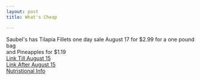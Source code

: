 ```yaml
---
layout: post
title: What's Cheap

---
```


Saubel's has Tilapia Fillets one day sale August 17 for $2.99 for a one pound bag  
and Pineapples for $1.19  
[Link Till August 15](https://www.saubelsmarkets.com/weekly-ad/?prev=true)  
[Link After August 15](https://www.saubelsmarkets.com/weekly-ad/)  
[Nutristional Info](http://www.seabest.com/images/uploads/nutrition/tilapia-fillets-chart.jpg)  
